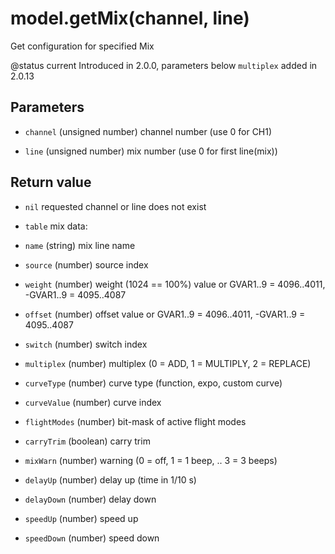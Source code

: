 # model.getMix(channel, line)



Get configuration for specified Mix

@status current Introduced in 2.0.0, parameters below `multiplex` added in 2.0.13


## Parameters

* `channel` (unsigned number) channel number (use 0 for CH1)

* `line` (unsigned number) mix number (use 0 for first line(mix))



## Return value

* `nil` requested channel or line does not exist

* `table` mix data:
 * `name` (string) mix line name
 * `source` (number) source index
 * `weight` (number) weight (1024 == 100%) value or GVAR1..9 = 4096..4011, -GVAR1..9 = 4095..4087
 * `offset` (number) offset value or GVAR1..9 = 4096..4011, -GVAR1..9 = 4095..4087
 * `switch` (number) switch index
 * `multiplex` (number) multiplex (0 = ADD, 1 = MULTIPLY, 2 = REPLACE)
 * `curveType` (number) curve type (function, expo, custom curve)
 * `curveValue` (number) curve index
 * `flightModes` (number) bit-mask of active flight modes
 * `carryTrim` (boolean) carry trim
 * `mixWarn` (number) warning (0 = off, 1 = 1 beep, .. 3 = 3 beeps)
 * `delayUp` (number) delay up (time in 1/10 s)
 * `delayDown` (number) delay down
 * `speedUp` (number) speed up
 * `speedDown` (number) speed down



